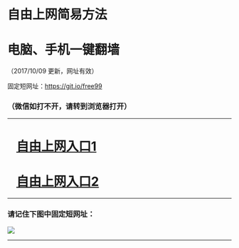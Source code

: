 ﻿# 自由上网简易方法

# 电脑、手机一键翻墙

（2017/10/09 更新，网址有效）

固定短网址：https://git.io/free99

### （微信如打不开，请转到浏览器打开）


***





# &nbsp;&nbsp; <a href="http://ft3129521235.fwq-tz-1001.info/fwqtz01.html?t=100900121839 " target="_blank">自由上网入口1</a>
# &nbsp;&nbsp; <a href="http://ft2596526218.fwq-tz-1002.info/fwqtz02.html?t=100900124661 " target="_blank">自由上网入口2</a>
***

### 请记住下图中固定短网址：

<img src="https://s3-us-west-2.amazonaws.com/fwq-1001/yjfq-20170905okok.png" /> 


***

